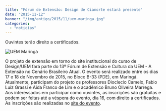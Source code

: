 ```yaml
---
title: "Fórum de Extensão: Design de Cianorte estará presente"
date: "2015-11-12"
banner: "/img/antigo/2015/11/uem-maringa.jpg"
categories: 
  - "noticias"
---
```


Ouvintes terão direito a certificados.

<!--more-->

![UEM Maringá](/img/antigo/2015/11/uem-maringa.jpg) 

O projeto de extensão em torno do site institucional do curso de Design/UEM fará parte do 13º Fórum de Extensão e Cultura da UEM - A Extensão no Cenário Brasileiro Atual. O evento será realizado entre os dias 17 e 18 de Novembro de 2015, no Bloco B-33 (PDE), em Maringá. Atualmente, participam do projeto os professores Dioclecio Camelo, Fabio Luiz Grassi e Aida Franco de Lim e o acadêmico Bruno Oliveira Marrega. Aos interessados em participar como ouvintes, as inscrições são gratuitas e podem ser feitas até a véspera do evento, dia 16, com direito a certificados. As inscrições são realizadas no [site do evento](https://docs.google.com/forms/d/1zNJ1fENXYZYKfPR01gDj2-KFWGKq7YI7ZioTp1_IMUo/viewform?c=0&w=1).
